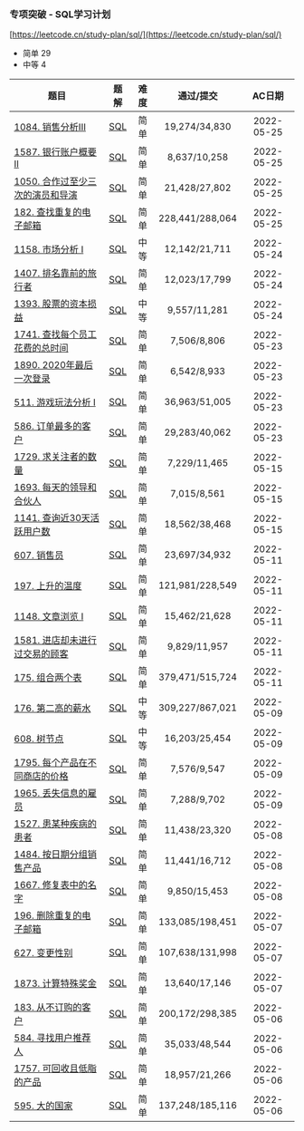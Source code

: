 ### 专项突破 - SQL学习计划

[https://leetcode.cn/study-plan/sql/](https://leetcode.cn/study-plan/sql/)

- 简单 29
- 中等 4

<!--| []() | [SQL]() |  |  | 2022-05- | -->

| 题目 | 题解 | 难度 | 通过/提交 | AC日期 |
|----|----|:----:|:----:|:----:|
| [1084. 销售分析III](https://leetcode.cn/problems/sales-analysis-iii/) | [SQL](1084.%20销售分析III.sql) | 简单 | 19,274/34,830 | 2022-05-25 |
| [1587. 银行账户概要 II](https://leetcode.cn/problems/bank-account-summary-ii/) | [SQL](1587.%20银行账户概要%20II.sql) | 简单 | 8,637/10,258 | 2022-05-25 |
| [1050. 合作过至少三次的演员和导演](https://leetcode.cn/problems/actors-and-directors-who-cooperated-at-least-three-times/) | [SQL](1050.%20合作过至少三次的演员和导演.sql) | 简单 | 21,428/27,802 | 2022-05-25 |
| [182. 查找重复的电子邮箱](https://leetcode.cn/problems/duplicate-emails/) | [SQL](182.%20查找重复的电子邮箱.sql) | 简单 | 228,441/288,064 | 2022-05-25 |
| [1158. 市场分析 I](https://leetcode.cn/problems/market-analysis-i/) | [SQL](1158.%20市场分析%20I.sql) | 中等 | 12,142/21,711 | 2022-05-24 |
| [1407. 排名靠前的旅行者](https://leetcode.cn/problems/top-travellers/) | [SQL](1407.%20排名靠前的旅行者.sql) | 简单 | 12,023/17,799 | 2022-05-24 |
| [1393. 股票的资本损益](https://leetcode.cn/problems/capital-gainloss/) | [SQL](1393.%20股票的资本损益.sql) | 中等 | 9,557/11,281 | 2022-05-24 |
| [1741. 查找每个员工花费的总时间](https://leetcode.cn/problems/find-total-time-spent-by-each-employee/) | [SQL](1741.%20查找每个员工花费的总时间.sql) | 简单 | 7,506/8,806 | 2022-05-23 |
| [1890. 2020年最后一次登录](https://leetcode.cn/problems/the-latest-login-in-2020/) | [SQL](1890.%202020年最后一次登录.sql) | 简单 | 6,542/8,933 | 2022-05-23 |
| [511. 游戏玩法分析 I](https://leetcode.cn/problems/game-play-analysis-i/) | [SQL](511.%20游戏玩法分析%20I.sql) | 简单 | 36,963/51,005 | 2022-05-23 |
| [586. 订单最多的客户](https://leetcode.cn/problems/customer-placing-the-largest-number-of-orders/) | [SQL](586.%20订单最多的客户.sql) | 简单 | 29,283/40,062 | 2022-05-23 |
| [1729. 求关注者的数量](https://leetcode.cn/problems/find-followers-count/) | [SQL](1729.%20求关注者的数量.sql) | 简单 | 7,229/11,465 | 2022-05-15 |
| [1693. 每天的领导和合伙人](https://leetcode.cn/problems/daily-leads-and-partners/) | [SQL](1693.%20每天的领导和合伙人.sql) | 简单 | 7,015/8,561 | 2022-05-15 |
| [1141. 查询近30天活跃用户数](https://leetcode.cn/problems/user-activity-for-the-past-30-days-i/) | [SQL](1141.%20查询近30天活跃用户数.sql) | 简单 | 18,562/38,468 | 2022-05-15 |
| [607. 销售员](https://leetcode.cn/problems/sales-person/) | [SQL](607.%20销售员.sql) | 简单 | 23,697/34,932 | 2022-05-11 |
| [197. 上升的温度](https://leetcode.cn/problems/rising-temperature/) | [SQL](197.%20上升的温度.sql) | 简单 | 121,981/228,549 | 2022-05-11 |
| [1148. 文章浏览 I](https://leetcode.cn/problems/article-views-i/) | [SQL](1148.%20文章浏览%20I.sql) | 简单 | 15,462/21,628 | 2022-05-11 |
| [1581. 进店却未进行过交易的顾客](https://leetcode.cn/problems/customer-who-visited-but-did-not-make-any-transactions/) | [SQL](1581.%20进店却未进行过交易的顾客.sql) | 简单 | 9,829/11,957 | 2022-05-11 |
| [175. 组合两个表](https://leetcode.cn/problems/combine-two-tables/) | [SQL](175.%20组合两个表.sql) | 简单 | 379,471/515,724 | 2022-05-11 |
| [176. 第二高的薪水](https://leetcode.cn/problems/second-highest-salary/) | [SQL](176.%20第二高的薪水.sql) | 中等 | 309,227/867,021 | 2022-05-09 |
| [608. 树节点](https://leetcode.cn/problems/tree-node/) | [SQL](608.%20树节点.sql) | 中等 | 16,203/25,454 | 2022-05-09 |
| [1795. 每个产品在不同商店的价格](https://leetcode.cn/problems/rearrange-products-table/) | [SQL](1795.%20每个产品在不同商店的价格.sql) | 简单 | 7,576/9,547 | 2022-05-09 |
| [1965. 丢失信息的雇员](https://leetcode.cn/problems/employees-with-missing-information/) | [SQL](1965.%20丢失信息的雇员.sql) | 简单 | 7,288/9,702 | 2022-05-09 |
| [1527. 患某种疾病的患者](https://leetcode.cn/problems/patients-with-a-condition/) | [SQL](1527.%20患某种疾病的患者.sql) | 简单 | 11,438/23,320 | 2022-05-08 |
| [1484. 按日期分组销售产品](https://leetcode.cn/problems/group-sold-products-by-the-date/) | [SQL](1484.%20按日期分组销售产品.sql) | 简单 | 11,441/16,712 | 2022-05-08 |
| [1667. 修复表中的名字](https://leetcode.cn/problems/fix-names-in-a-table/) | [SQL](1667.%20修复表中的名字.sql) | 简单 | 9,850/15,453 | 2022-05-08 |
| [196. 删除重复的电子邮箱](https://leetcode.cn/problems/delete-duplicate-emails/) | [SQL](196.%20删除重复的电子邮箱.sql) | 简单 | 133,085/198,451 | 2022-05-07 |
| [627. 变更性别](https://leetcode.cn/problems/swap-salary/) | [SQL](627.%20变更性别.sql) | 简单 | 107,638/131,998 | 2022-05-07 |
| [1873. 计算特殊奖金](https://leetcode.cn/problems/calculate-special-bonus/) | [SQL](1873.%20计算特殊奖金.sql) | 简单 | 13,640/17,146 | 2022-05-07 |
| [183. 从不订购的客户](https://leetcode.cn/problems/customers-who-never-order/) | [SQL](183.%20从不订购的客户.sql) | 简单 | 200,172/298,385 | 2022-05-06 |
| [584. 寻找用户推荐人](https://leetcode.cn/problems/find-customer-referee/) | [SQL](584.%20寻找用户推荐人.sql) | 简单 | 35,033/48,544 | 2022-05-06 |
| [1757. 可回收且低脂的产品](https://leetcode.cn/problems/recyclable-and-low-fat-products/) | [SQL](1757.%20可回收且低脂的产品.sql) | 简单 | 18,957/21,266 | 2022-05-06 |
| [595. 大的国家](https://leetcode.cn/problems/big-countries/) | [SQL](595.%20大的国家.sql) | 简单 | 137,248/185,116 | 2022-05-06 |